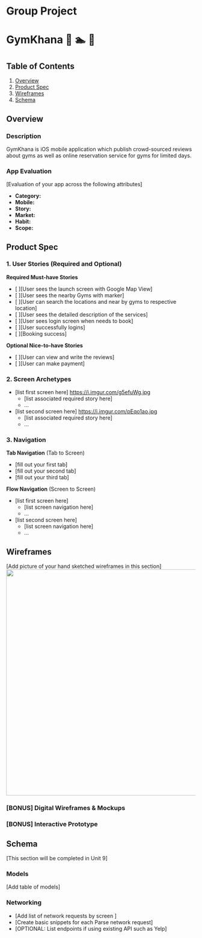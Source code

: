 Group Project
===

# GymKhana :basketball: :swimmer: :muscle:

## Table of Contents
1. [Overview](#Overview)
1. [Product Spec](#Product-Spec)
1. [Wireframes](#Wireframes)
2. [Schema](#Schema)

## Overview
### Description
GymKhana is iOS mobile application which publish crowd-sourced reviews about gyms as well as online reservation service for gyms for limited days.

### App Evaluation
[Evaluation of your app across the following attributes]
- **Category:**
- **Mobile:**
- **Story:**
- **Market:**
- **Habit:**
- **Scope:**

## Product Spec

### 1. User Stories (Required and Optional)

**Required Must-have Stories**

* [ ][User sees the launch screen with Google Map View]
* [ ][User sees the nearby Gyms with marker]
* [ ][User can search the locations and near by gyms to respective location]
* [ ][User sees the detailed description of the services]
* [ ][User sees login screen when needs to book]
* [ ][User successfully logins]
* [ ][Booking success]

**Optional Nice-to-have Stories**

* [ ][User can view and write the reviews]
* [ ][User can make payment]

### 2. Screen Archetypes

* [list first screen here]
  https://i.imgur.com/g5efuWg.jpg
   * [list associated required story here]
   * ...
* [list second screen here]
https://i.imgur.com/pEqo1ao.jpg
   * [list associated required story here]
   * ...

### 3. Navigation

**Tab Navigation** (Tab to Screen)

* [fill out your first tab]
* [fill out your second tab]
* [fill out your third tab]

**Flow Navigation** (Screen to Screen)

* [list first screen here]
   * [list screen navigation here]
   * ...
* [list second screen here]
   * [list screen navigation here]
   * ...

## Wireframes
[Add picture of your hand sketched wireframes in this section]
<img src="YOUR_WIREFRAME_IMAGE_URL" width=600>

### [BONUS] Digital Wireframes & Mockups

### [BONUS] Interactive Prototype

## Schema 
[This section will be completed in Unit 9]
### Models
[Add table of models]
### Networking
- [Add list of network requests by screen ]
- [Create basic snippets for each Parse network request]
- [OPTIONAL: List endpoints if using existing API such as Yelp]

